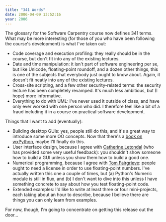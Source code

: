```yaml
---
title: "341 Words"
date: 2006-04-09 13:52:16
year: 2006
---
```

The glossary for the Software Carpentry course now defines 341 terms.  What may be more interesting (for those of you who have been following the course's development) is what I've taken out:
<ul>
  <li>Code coverage and execution profiling: they really should be in the course, but don't fit into any of the existing lectures.</li>
  <li>Date and time manipulation: it isn't part of software engineering per se, but like Unicode, floating-point roundoff, and a dozen other things, this is one of the subjects that everybody just ought to know about.  Again, it doesn't fit neatly into any of the existing lectures.</li>
  <li>Cross-site scripting, and a few other security-related terms: the security lecture has been completely revamped.  It's much less ambitious, but (I hope) more informative.</li>
  <li>Everything to do with UML: I've never used it outside of class, and have only ever worked with one person who did.  I therefore feel like a bit of a fraud including it in a course on practical software development.</li>
</ul>
Things that I want to add (eventually):
<ul>
  <li>Building desktop GUIs: yes, people still do this, and it's a great way to introduce some more OO concepts.  Now that there's a <a href="http://www.amazon.com/gp/product/1932394621">book on wxPython</a>, maybe I'll finally do this.</li>
  <li>User interface design, because I agree with <a href="http://www.pasteur.fr/~letondal/">Catherine Letondal</a> (who has provided some very useful feedback): you shouldn't show someone how to build a GUI unless you show them how to build a good one.</li>
  <li>Numerical programming, because I agree with <a href="http://www.cs.toronto.edu/~tff/">Tom Fairgrieve</a>: people ought to need a license in order to use floating-point numbers.  I've actually written this one a couple of times, but (a) Python's Numeric module is still in flux, and (b) I don't want to dive into this unless I have something concrete to say about how you test floating-point code.</li>
  <li>Extended examples: I'd like to write at least three or four mini-projects, each taking about an hour to describe, because I believe there are things you can only learn from examples.</li>
</ul>
For now, though, I'm going to concentrate on getting this release out the door…
